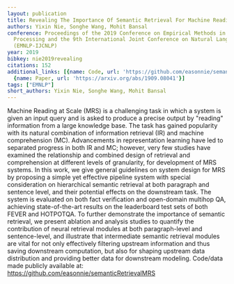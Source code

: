 ```yaml
---
layout: publication
title: Revealing The Importance Of Semantic Retrieval For Machine Reading At Scale
authors: Yixin Nie, Songhe Wang, Mohit Bansal
conference: Proceedings of the 2019 Conference on Empirical Methods in Natural Language
  Processing and the 9th International Joint Conference on Natural Language Processing
  (EMNLP-IJCNLP)
year: 2019
bibkey: nie2019revealing
citations: 152
additional_links: [{name: Code, url: 'https://github.com/easonnie/semanticRetrievalMRS'},
  {name: Paper, url: 'https://arxiv.org/abs/1909.08041'}]
tags: ["EMNLP"]
short_authors: Yixin Nie, Songhe Wang, Mohit Bansal
---
```

Machine Reading at Scale (MRS) is a challenging task in which a system is
given an input query and is asked to produce a precise output by "reading"
information from a large knowledge base. The task has gained popularity with
its natural combination of information retrieval (IR) and machine comprehension
(MC). Advancements in representation learning have led to separated progress in
both IR and MC; however, very few studies have examined the relationship and
combined design of retrieval and comprehension at different levels of
granularity, for development of MRS systems. In this work, we give general
guidelines on system design for MRS by proposing a simple yet effective
pipeline system with special consideration on hierarchical semantic retrieval
at both paragraph and sentence level, and their potential effects on the
downstream task. The system is evaluated on both fact verification and
open-domain multihop QA, achieving state-of-the-art results on the leaderboard
test sets of both FEVER and HOTPOTQA. To further demonstrate the importance of
semantic retrieval, we present ablation and analysis studies to quantify the
contribution of neural retrieval modules at both paragraph-level and
sentence-level, and illustrate that intermediate semantic retrieval modules are
vital for not only effectively filtering upstream information and thus saving
downstream computation, but also for shaping upstream data distribution and
providing better data for downstream modeling. Code/data made publicly
available at: https://github.com/easonnie/semanticRetrievalMRS